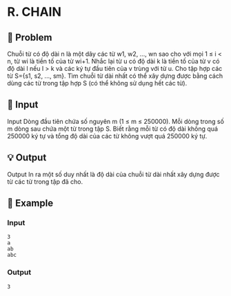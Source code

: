# R. CHAIN

## 📖 Problem

Chuỗi từ có độ dài n là một dãy các từ w1, w2, ..., wn sao cho với mọi 1 ≤ i < n, từ wi là tiền tố của từ wi+1.
Nhắc lại từ u có độ dài k là tiền tố của từ v có độ dài l nếu l > k và các ký tự đầu tiên của v trùng với từ u.
Cho tập hợp các từ S={s1, s2, ..., sm}. Tìm chuỗi từ dài nhất có thể xây dựng được bằng cách dùng các từ trong tập hợp S (có thể không sử dụng hết các từ).


## 🧩 Input

Input
Dòng đầu tiên chứa số nguyên m (1 ≤ m ≤ 250000). Mỗi dòng trong số m dòng sau chứa một từ trong tập S.
Biết rằng mỗi từ có độ dài không quá 250000 ký tự và tổng độ dài của các từ không vượt quá 250000 ký tự.


## 💡 Output

Output
In ra một số duy nhất là độ dài của chuỗi từ dài nhất xây dựng được từ các từ trong tập đã cho.


## 🧠 Example

### Input

```text
3
a
ab
abc
```

### Output

```text
3
```


